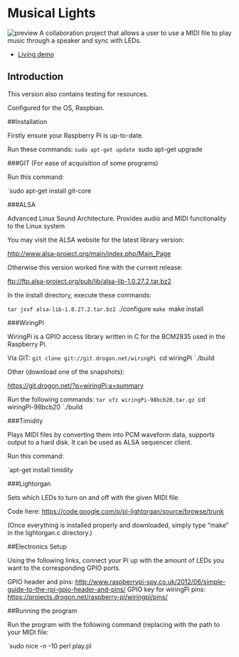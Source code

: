 # Musical Lights

![preview](https://ftp.github.com/s3331816/musical-lights/tree/master/img/IMG_0039.JPG)
A collaboration project that allows a user to use a MIDI file to play music through a speaker and sync with LEDs.

- [Living demo](http://alvarotrigo.com/fullPage/)

## Introduction

This version also contains testing for resources. 

Configured for the OS, Raspbian.

##Installation

Firstly ensure your Raspberry Pi is up-to-date.	

Run these commands:
`sudo apt-get update
`sudo apt-get upgrade

###GIT (For ease of acquisition of some programs)

Run this command:

`sudo apt-get install git-core

###ALSA

Advanced Linux Sound Architecture. Provides audio and MIDI functionality to the Linux 
system

You may visit the ALSA website for the latest library version: 

http://www.alsa-project.org/main/index.php/Main_Page

Otherwise this version worked fine with the current release:

ftp://ftp.alsa-project.org/pub/lib/alsa-lib-1.0.27.2.tar.bz2

In the install directory, execute these commands:

`tar jxvf alsa-lib-1.0.27.2.tar.bz2
`./configure
`make
`make install

###WiringPi

WiringPi is a GPIO access library written in C for the BCM2835 used in the Raspberry Pi. 

Via GIT:
`git clone git://git.drogon.net/wiringPi
`cd wiringPi
`./build

Other (download one of the snapshots):

https://git.drogon.net/?p=wiringPi;a=summary

Run the following commands:
`tar xfz wiringPi-98bcb20.tar.gz
`cd wiringPi-98bcb20
`./build

###Timidity

Plays MIDI files by converting them into PCM waveform data, supports output to a hard disk. It can be used as ALSA sequencer client.

Run this command:

`apt-get install timidity

###Lightorgan

Sets which LEDs to turn on and off with the given MIDI file.	

Code here: https://code.google.com/p/pi-lightorgan/source/browse/trunk

(Once everything is installed properly and downloaded, simply type “make” in the lightorgan.c directory.)


##Electronics Setup

Using the following links, connect your Pi up with the amount of LEDs you want to the corresponding GPIO ports.

GPIO header and pins: http://www.raspberrypi-spy.co.uk/2012/06/simple-guide-to-the-rpi-gpio-header-and-pins/
GPIO key for wiringPi pins: https://projects.drogon.net/raspberry-pi/wiringpi/pins/

##Running the program

Run the program with the following command (replacing <midi path> with the path to your MIDI file:

`sudo nice -n -10 perl play.pl <midi path>
